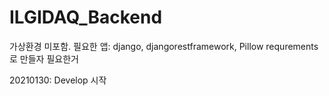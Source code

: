 # ILGIDAQ_Backend

가상환경 미포함.
필요한 앱: django, djangorestframework, Pillow
requrements로 만들자 필요한거

20210130: Develop 시작